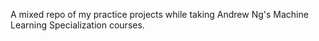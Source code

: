 A mixed repo of my practice projects while taking Andrew Ng's Machine Learning Specialization courses.
